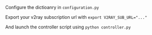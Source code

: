
Configure the dictioanry in `configuration.py`

Export your v2ray subscription url with `export V2RAY_SUB_URL="..."`

And launch the controller script using `python controller.py`
